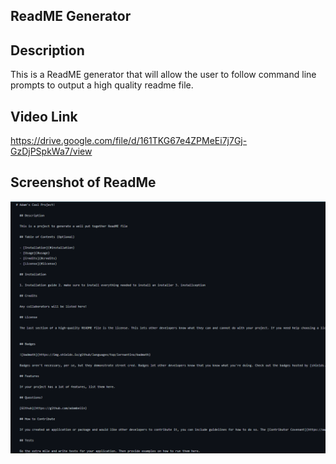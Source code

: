 ## ReadME Generator

## Description 
This is a ReadME generator that will allow the user to follow command line prompts to output a high quality readme file.

## Video Link

https://drive.google.com/file/d/161TKG67e4ZPMeEi7j7Gj-GzDjPSpkWa7/view

## Screenshot of ReadMe

![](assets/images/readme.png)
